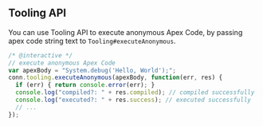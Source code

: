 ---
---

## Tooling API

You can use Tooling API to execute anonymous Apex Code, by passing apex code string text to `Tooling#executeAnonymous`.

```javascript
/* @interactive */
// execute anonymous Apex Code
var apexBody = "System.debug('Hello, World');";
conn.tooling.executeAnonymous(apexBody, function(err, res) {
  if (err) { return console.error(err); }
  console.log("compiled?: " + res.compiled); // compiled successfully
  console.log("executed?: " + res.success); // executed successfully
  // ...
});
```

